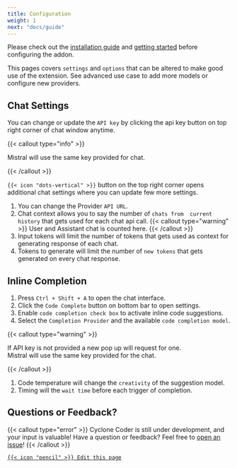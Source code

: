 ```yaml
---
title: Configuration
weight: 1
next: "docs/guide"
---
```



Please check out the [installation guide](/docs/Installation) and [getting started](/docs/getting_started) before configuring the addon.

This pages covers `settings` and `options` that can be altered to make good use of the extension. See advanced use case to add more models or configure new providers.

## Chat Settings

You can change or update the `API key` by clicking the api key button on top right corner of chat window anytime.

{{< callout type="info" >}}

Mistral will use the same key provided for chat.

{{< /callout >}}

`{{< icon "dots-vertical" >}}` button on the top right corner opens additional chat settings where you can update few more settings.

1. You can change the Provider `API URL`.
2. Chat context allows you to say the number of `chats from  current history` that gets used for each chat api call.
  {{< callout type="warning" >}}
    User and Assistant chat is counted here.
  {{< /callout >}}
4. Input tokens will limit the number of tokens that gets used as context for generating response of each chat.
5. Tokens to generate will limit the number of `new tokens` that gets generated on every chat response.

## Inline Completion

1. Press `Ctrl + Shift + A` to open the chat interface.
2. Click the `Code Complete` button on bottom bar to open settings.
3. Enable `code completion check box` to activate inline code suggestions.
4. Select the `Completion Provider` and the available `code completion model`.

  {{< callout type="warning" >}}

  If API key is not provided a new pop up will request for one.
  <br />
  Mistral will use the same key provided for the chat.

  {{< /callout >}}

1. Code temperature will change the `creativity` of the suggestion  model.
2. Timing will the `wait time` before each trigger of completion.

## Questions or Feedback?

{{< callout type="error" >}}
Cyclone Coder is still under development, and your input is valuable!
Have a question or feedback? Feel free to [open an issue](https://github.com/GaneshMystic/CycloneCoderDocs/issues)!
{{< /callout >}}

[`{{< icon "pencil" >}} Edit this page`](https://github.com/GaneshMystic/CycloneCoderDocs/content/docs/extension/configuration.md)
